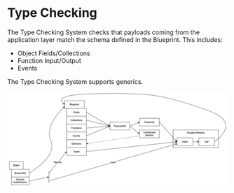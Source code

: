 # Type Checking

The Type Checking System checks that payloads coming from the application layer match the
schema defined in the Blueprint. This includes:
* Object Fields/Collections
* Function Input/Output 
* Events

The Type Checking System supports generics. 

![](type_checking_arch.drawio.svg)